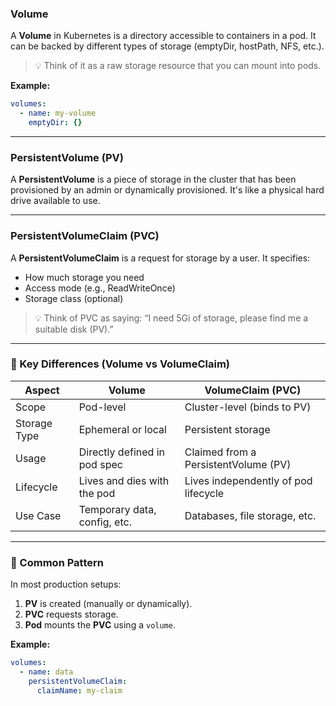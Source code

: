 
###  Volume
A **Volume** in Kubernetes is a directory accessible to containers in a pod. It can be backed by different types of storage (emptyDir, hostPath, NFS, etc.).

> 💡 Think of it as a raw storage resource that you can mount into pods.

**Example:**
```yaml
volumes:
  - name: my-volume
    emptyDir: {}
```

---

###  PersistentVolume (PV)
A **PersistentVolume** is a piece of storage in the cluster that has been provisioned by an admin or dynamically provisioned. It's like a physical hard drive available to use.

---

###  PersistentVolumeClaim (PVC)
A **PersistentVolumeClaim** is a request for storage by a user. It specifies:
- How much storage you need
- Access mode (e.g., ReadWriteOnce)
- Storage class (optional)

> 💡 Think of PVC as saying: “I need 5Gi of storage, please find me a suitable disk (PV).”

---

### 🧠 Key Differences (Volume vs VolumeClaim)

| Aspect              | Volume                           | VolumeClaim (PVC)                      |
|---------------------|----------------------------------|----------------------------------------|
| Scope               | Pod-level                        | Cluster-level (binds to PV)            |
| Storage Type        | Ephemeral or local               | Persistent storage                     |
| Usage               | Directly defined in pod spec     | Claimed from a PersistentVolume (PV)   |
| Lifecycle           | Lives and dies with the pod      | Lives independently of pod lifecycle   |
| Use Case            | Temporary data, config, etc.     | Databases, file storage, etc.          |

---

### 🧱 Common Pattern

In most production setups:

1. **PV** is created (manually or dynamically).
2. **PVC** requests storage.
3. **Pod** mounts the **PVC** using a `volume`.

**Example:**
```yaml
volumes:
  - name: data
    persistentVolumeClaim:
      claimName: my-claim
```

